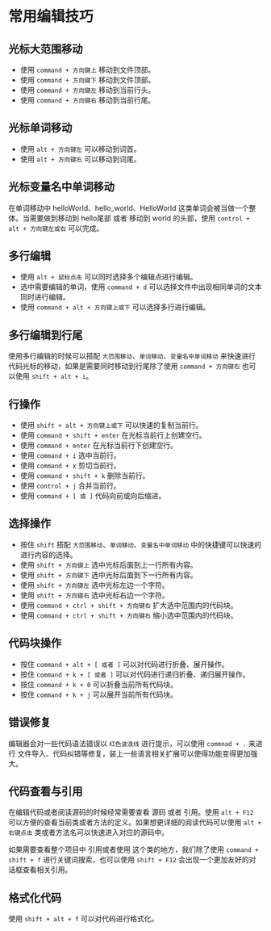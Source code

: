 # 常用编辑技巧

## 光标大范围移动

* 使用 `command + 方向键上` 移动到文件顶部。
* 使用 `command + 方向键下` 移动到文件顶部。
* 使用 `command + 方向键左` 移动到当前行头。
* 使用 `command + 方向键右` 移动到当前行尾。

## 光标单词移动

* 使用 `alt + 方向键左` 可以移动到词首。
* 使用 `alt + 方向键右` 可以移动到词尾。

## 光标变量名中单词移动

在单词移动中 helloWorld、hello_world、HelloWorld 这类单词会被当做一个整体。当需要做到移动到 hello尾部 或者 移动到 world 的头部，使用 `control + alt + 方向键左或右` 可以完成。

## 多行编辑

* 使用 `alt + 鼠标点击` 可以同时选择多个编辑点进行编辑。
* 选中需要编辑的单词，使用 `command + d` 可以选择文件中出现相同单词的文本同时进行编辑。
* 使用 `command + alt + 方向键上或下` 可以选择多行进行编辑。

## 多行编辑到行尾

使用多行编辑的时候可以搭配 `大范围移动`、`单词移动`、`变量名中单词移动` 来快速进行代码光标的移动，如果是需要同时移动到行尾除了使用 `command + 方向键右` 也可以使用 `shift + alt + i`。

## 行操作

* 使用 `shift + alt + 方向键上或下` 可以快速的复制当前行。
* 使用 `command + shift + enter` 在光标当前行上创建空行。
* 使用 `command + enter` 在光标当前行下创建空行。
* 使用 `command + i` 选中当前行。
* 使用 `command + x` 剪切当前行。
* 使用 `command + shift + k` 删除当前行。
* 使用 `control + j` 合并当前行。
* 使用 `command + [ 或 ]` 代码向前或向后缩进。

## 选择操作

* 按住 `shift` 搭配 `大范围移动`、`单词移动`、`变量名中单词移动` 中的快捷键可以快速的进行内容的选择。
* 使用 `shift + 方向键上` 选中光标后面到上一行所有内容。
* 使用 `shift + 方向键下` 选中光标后面到下一行所有内容。
* 使用 `shift + 方向键左` 选中光标左边一个字符。
* 使用 `shift + 方向键右` 选中光标右边一个字符。
* 使用 `command + ctrl + shift + 方向键右` 扩大选中范围内的代码块。
* 使用 `command + ctrl + shift + 方向键右` 缩小选中范围内的代码块。

## 代码块操作

* 按住 `command + alt + [ 或者 ]` 可以对代码进行折叠、展开操作。
* 按住 `command + k + [ 或者 ]` 可以对代码进行递归折叠、递归展开操作。
* 按住 `command + k + 0` 可以折叠当前所有代码块。
* 按住 `command + k + j` 可以展开当前所有代码块。

## 错误修复

编辑器会对一些代码语法错误以 `红色波浪线` 进行提示，可以使用 `commnad + .` 来进行 文件导入、代码纠错等修复，装上一些语言相关扩展可以使得功能变得更加强大。

## 代码查看与引用

在编辑代码或者阅读源码的时候经常需要查看 源码 或者 引用。使用 `alt + F12` 可以方便的查看当前类或者方法的定义。如果想更详细的阅读代码可以使用 `alt + 右键点击` 类或者方法名可以快速进入对应的源码中。

如果需要查看整个项目中 引用或者使用 这个类的地方，我们除了使用 `command + shift + f` 进行关键词搜索，也可以使用 `shift + F12` 会出现一个更加友好的对话框查看相关引用。

## 格式化代码

使用 `shift + alt + f` 可以对代码进行格式化。